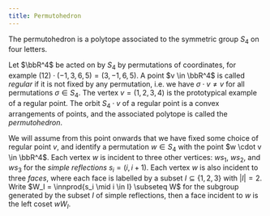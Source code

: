 ```yaml
---
title: Permutohedron
---
```


<script type="module">
    import {setup, S4, B3} from './permutohedron.ts'

    setup(S4)
</script>

<style>
    canvas { width: 100%; }
</style>

The permutohedron is a polytope associated to the symmetric group $S_4$ on four letters.

Let $\bbR^4$ be acted on by $S_4$ by permutations of coordinates, for example $(12) \cdot (-1, 3, 6, 5) = (3, -1, 6, 5)$.
A point $v \in \bbR^4$ is called *regular* if it is not fixed by any permutation, i.e. we have $\sigma \cdot v \neq v$ for all permutations $\sigma \in S_4$.
The vertex $v = (1, 2, 3, 4)$ is the prototypical example of a regular point.
The orbit $S_4 \cdot v$ of a regular point is a convex arrangements of points, and the associated polytope is called the *permutohedron*.

We will assume from this point onwards that we have fixed some choice of regular point $v$, and identify a permutation $w \in S_4$ with the point $w \cdot v \in \bbR^4$.
Each vertex $w$ is incident to three other vertices: $w s_1$, $w s_2$, and $w s_3$ for the *simple reflections* $s_i = (i, i+1)$.
Each vertex $w$ is also incident to three *faces*, where each face is labelled by a subset $I \subseteq \{1, 2, 3\}$ with $|I| = 2$.
Write $W_I = \innprod{s_i \mid i \in I} \subseteq W$ for the subgroup generated by the subset $I$ of simple reflections, then a face incident to $w$ is the left coset $w W_I$.

<canvas id="permutohedron"></canvas>
